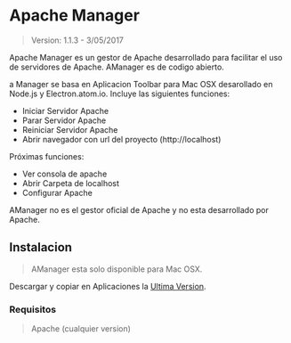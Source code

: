# Apache Manager

> Version: 1.1.3 - 3/05/2017

Apache Manager es un gestor de Apache desarrollado para facilitar el uso de servidores de Apache. AManager es de codigo abierto.

a Manager se basa en Aplicacion Toolbar para Mac OSX desarollado en Node.js y Electron.atom.io.
Incluye las siguientes funciones:

  - Iniciar Servidor Apache
  - Parar Servidor Apache
  - Reiniciar Servidor Apache
  - Abrir navegador con url del proyecto (http://localhost)

Próximas funciones:
  - Ver consola de apache
  - Abrir Carpeta de localhost
  - Configurar Apache 


AManager no es el gestor oficial de Apache y no esta desarrollado por Apache.
## Instalacion

> AManager esta solo disponible para Mac OSX.

Descargar y copiar en Aplicaciones la [Ultima Version](https://github.com/kloppz/AManager/releases).

### Requisitos
>Apache (cualquier version)














